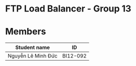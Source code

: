 # FTP Load Balancer - Group 13





















# Members 
| Student name | ID |
| -- | -- |
|Nguyễn Lê Minh Đức | BI12-092 |

